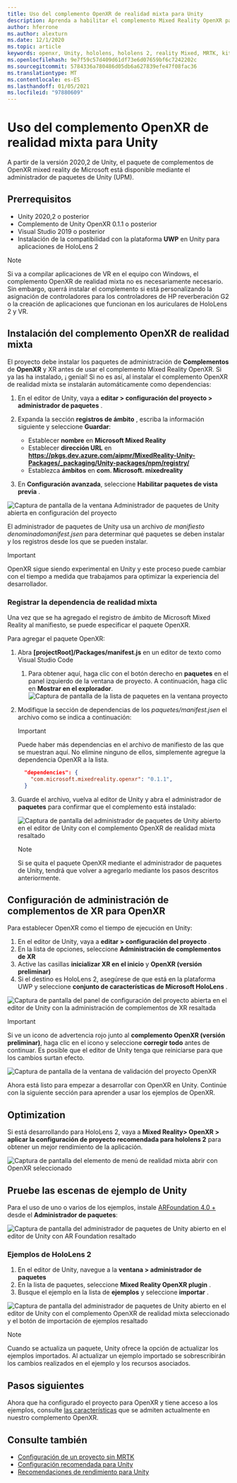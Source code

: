 ```yaml
---
title: Uso del complemento OpenXR de realidad mixta para Unity
description: Aprenda a habilitar el complemento Mixed Reality OpenXR para proyectos de Unity.
author: hferrone
ms.author: alexturn
ms.date: 12/1/2020
ms.topic: article
keywords: openxr, Unity, hololens, hololens 2, reality Mixed, MRTK, kit de herramientas de realidad mixta, realidad aumentada, realidad virtual, auriculares de realidad mixta, información, tutorial, introducción
ms.openlocfilehash: 9e7f59c57d409d61df73e6d07659bf6c7242202c
ms.sourcegitcommit: 5784336a780486d05db6a627839efe47f08fac36
ms.translationtype: MT
ms.contentlocale: es-ES
ms.lasthandoff: 01/05/2021
ms.locfileid: "97880609"
---
```

# <a name="using-the-mixed-reality-openxr-plugin-for-unity"></a>Uso del complemento OpenXR de realidad mixta para Unity

A partir de la versión 2020,2 de Unity, el paquete de complementos de OpenXR mixed reality de Microsoft está disponible mediante el administrador de paquetes de Unity (UPM).

## <a name="prerequisites"></a>Prerrequisitos

* Unity 2020,2 o posterior
* Complemento de Unity OpenXR 0.1.1 o posterior
* Visual Studio 2019 o posterior
* Instalación de la compatibilidad con la plataforma **UWP** en Unity para aplicaciones de HoloLens 2

> [!NOTE]
> Si va a compilar aplicaciones de VR en el equipo con Windows, el complemento OpenXR de realidad mixta no es necesariamente necesario. Sin embargo, querrá instalar el complemento si está personalizando la asignación de controladores para los controladores de HP reverberación G2 o la creación de aplicaciones que funcionan en los auriculares de HoloLens 2 y VR.

## <a name="installing-the-mixed-reality-openxr-plugin"></a>Instalación del complemento OpenXR de realidad mixta

El proyecto debe instalar los paquetes de administración de **Complementos** de **OpenXR** y XR antes de usar el complemento Mixed Reality OpenXR. Si ya las ha instalado, ¡ genial! Si no es así, al instalar el complemento OpenXR de realidad mixta se instalarán automáticamente como dependencias:

1. En el editor de Unity, vaya a **editar > configuración del proyecto > administrador de paquetes** .
2. Expanda la sección **registros de ámbito** , escriba la información siguiente y seleccione **Guardar**:
    * Establecer **nombre** en **Microsoft Mixed Reality**
    * Establecer **dirección URL** en **https://pkgs.dev.azure.com/aipmr/MixedReality-Unity-Packages/_packaging/Unity-packages/npm/registry/**
    * Establezca **ámbitos** en **com. Microsoft. mixedreality**

3. En **Configuración avanzada**, seleccione **Habilitar paquetes de vista previa** .

![Captura de pantalla de la ventana Administrador de paquetes de Unity abierta en configuración del proyecto](images/openxr-img-01.png)

El administrador de paquetes de Unity usa un archivo *de manifiesto denominadomanifest.jsen* para determinar qué paquetes se deben instalar y los registros desde los que se pueden instalar.

> [!IMPORTANT]
> OpenXR sigue siendo experimental en Unity y este proceso puede cambiar con el tiempo a medida que trabajamos para optimizar la experiencia del desarrollador.

### <a name="registering-the-mixed-reality-dependency"></a>Registrar la dependencia de realidad mixta

Una vez que se ha agregado el registro de ámbito de Microsoft Mixed Reality al manifiesto, se puede especificar el paquete OpenXR.

Para agregar el paquete OpenXR:

1. Abra **[projectRoot]/Packages/manifest.js** en un editor de texto como Visual Studio Code
    1. Para obtener aquí, haga clic con el botón derecho en **paquetes** en el panel izquierdo de la ventana de proyecto. A continuación, haga clic en **Mostrar en el explorador**.
    ![Captura de pantalla de la lista de paquetes en la ventana proyecto](images/packages.png)
1. Modifique la sección de dependencias de los *paquetes/manifest.jsen* el archivo como se indica a continuación:

    > [!IMPORTANT]
    > Puede haber más dependencias en el archivo de manifiesto de las que se muestran aquí. No elimine ninguno de ellos, simplemente agregue la dependencia OpenXR a la lista.

    ``` json
      "dependencies": {
        "com.microsoft.mixedreality.openxr": "0.1.1",
      }
    ```

1. Guarde el archivo, vuelva al editor de Unity y abra el administrador de **paquetes** para confirmar que el complemento está instalado:

    ![Captura de pantalla del administrador de paquetes de Unity abierto en el editor de Unity con el complemento OpenXR de realidad mixta resaltado](images/openxr-img-03.png)

    > [!Note]
    > Si se quita el paquete OpenXR mediante el administrador de paquetes de Unity, tendrá que volver a agregarlo mediante los pasos descritos anteriormente.

## <a name="configuring-xr-plugin-management-for-openxr"></a>Configuración de administración de complementos de XR para OpenXR

Para establecer OpenXR como el tiempo de ejecución en Unity:

1. En el editor de Unity, vaya a **editar > configuración del proyecto** .
2. En la lista de opciones, seleccione **Administración de complementos de XR**
3. Active las casillas **inicializar XR en el inicio** y **OpenXR (versión preliminar)**
4. Si el destino es HoloLens 2, asegúrese de que está en la plataforma UWP y seleccione **conjunto de características de Microsoft HoloLens** .

![Captura de pantalla del panel de configuración del proyecto abierta en el editor de Unity con la administración de complementos de XR resaltada](images/openxr-img-05.png)

> [!IMPORTANT]
> Si ve un icono de advertencia rojo junto al **complemento OpenXR (versión preliminar)**, haga clic en el icono y seleccione **corregir todo** antes de continuar. Es posible que el editor de Unity tenga que reiniciarse para que los cambios surtan efecto.

![Captura de pantalla de la ventana de validación del proyecto OpenXR](images/openxr-img-06.png)

Ahora está listo para empezar a desarrollar con OpenXR en Unity.  Continúe con la siguiente sección para aprender a usar los ejemplos de OpenXR.

## <a name="optimization"></a>Optimization

Si está desarrollando para HoloLens 2, vaya a **Mixed Reality> OpenXR > aplicar la configuración de proyecto recomendada para hololens 2** para obtener un mejor rendimiento de la aplicación.

![Captura de pantalla del elemento de menú de realidad mixta abrir con OpenXR seleccionado](images/openxr-img-08.png)

## <a name="try-out-the-unity-sample-scenes"></a>Pruebe las escenas de ejemplo de Unity

Para el uso de uno o varios de los ejemplos, instale [ARFoundation 4.0 +](https://docs.unity3d.com/Packages/com.unity.xr.arfoundation@4.1/manual/index.html#installing-ar-foundation) desde el **Administrador de paquetes**:

![Captura de pantalla del administrador de paquetes de Unity abierto en el editor de Unity con AR Foundation resaltado](images/openxr-img-09.png)

### <a name="hololens-2-samples"></a>Ejemplos de HoloLens 2

1. En el editor de Unity, navegue a la **ventana > administrador de paquetes**
2. En la lista de paquetes, seleccione **Mixed Reality OpenXR plugin** .
3. Busque el ejemplo en la lista de **ejemplos** y seleccione **importar** .

![Captura de pantalla del administrador de paquetes de Unity abierto en el editor de Unity con el complemento OpenXR de realidad mixta seleccionado y el botón de importación de ejemplos resaltado](images/openxr-img-10.png)

<!-- ### For all other OpenXR samples

1. In the Unity Editor, navigate to **Window > Package Manager**
2. In the list of packages, select **OpenXR Plugin**
3. Locate the sample in the **Samples** list and select **Import**

![Screenshot of Unity Package Manager open in Unity editor with OpenXR Plugin selected and samples import button highlighted](images/openxr-img-10.png) -->

> [!NOTE]
> Cuando se actualiza un paquete, Unity ofrece la opción de actualizar los ejemplos importados.  Al actualizar un ejemplo importado se sobrescribirán los cambios realizados en el ejemplo y los recursos asociados.

## <a name="next-steps"></a>Pasos siguientes

Ahora que ha configurado el proyecto para OpenXR y tiene acceso a los ejemplos, consulte [las características](openxr-supported-features.md) que se admiten actualmente en nuestro complemento OpenXR.

## <a name="see-also"></a>Consulte también

* [Configuración de un proyecto sin MRTK](configure-unity-project.md)
* [Configuración recomendada para Unity](recommended-settings-for-unity.md)
* [Recomendaciones de rendimiento para Unity](performance-recommendations-for-unity.md#how-to-profile-with-unity)
